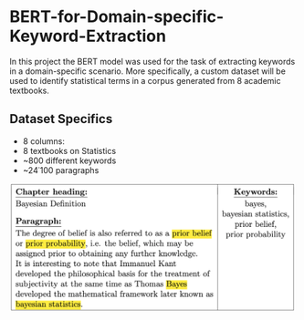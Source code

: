 # BERT-for-Domain-specific-Keyword-Extraction
In this project the BERT model was used for the task of extracting keywords in a domain-specific scenario. More specifically, a custom dataset will be used to identify statistical terms in a corpus generated from 8 academic textbooks.

## Dataset Specifics
- 8 columns: 
- 8 textbooks on Statistics
- ~800 different keywords
- ~24˙100 paragraphs

<img src="https://github.com/LorenzoPozzi97/BERT-for-Domain-Specific-Keyword-Extraction/blob/8382a41dba8989787c1d61ad26ad5c817267fc0c/Dataset%20Snippet.png" alt="drawing" width="500"/>


